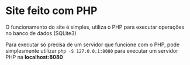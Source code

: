 # Site feito com PHP  

O funcionamento do site é simples, utiliza o PHP para executar operações no banco de dados (SQLite3)  

Para executar só precisa de um servidor que funcione com o PHP, pode simplesmente utilizar `php -S 127.0.0.1:8080` para executar um servidor PHP na **localhost:8080**